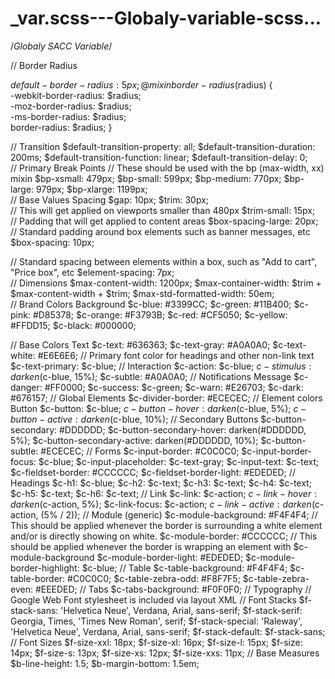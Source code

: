 # _var.scss---Globaly-variable-scss...
/*Globaly SACC Variable*/ 

// Border Radius 

$default-border-radius: 5px;  
@mixin border-radius($radius) {   
-webkit-border-radius: $radius;      
-moz-border-radius: $radius;       
-ms-border-radius: $radius;           
border-radius: $radius; }  

// Transition 
$default-transition-property: all; 
$default-transition-duration: 200ms; 
$default-transition-function: linear; 
$default-transition-delay: 0;   
// Primary Break Points 
// These should be used with the bp (max-width, xx) mixin 
$bp-xsmall: 479px; 
$bp-small: 599px; 
$bp-medium: 770px; 
$bp-large: 979px; 
$bp-xlarge: 1199px;  
// Base Values Spacing 
$gap: 10px; 
$trim: 30px;  
// This will get applied on viewports smaller than 480px 
$trim-small: 15px;  
// Padding that will get applied to content areas 
$box-spacing-large: 20px;  
// Standard padding around box elements such as banner messages, etc 
$box-spacing: 10px;  

// Standard spacing between elements within a box, such as "Add to cart", "Price box", etc 
$element-spacing: 7px;  
// Dimensions 
$max-content-width: 1200px; 
$max-container-width: $trim + $max-content-width + $trim; $max-std-formatted-width: 50em;  
// Brand Colors Background 
$c-blue: #3399CC; 
$c-green: #11B400; 
$c-pink: #D85378; 
$c-orange: #F3793B; 
$c-red: #CF5050; 
$c-yellow: #FFDD15; 
$c-black: #000000;  

// Base Colors Text 
$c-text: #636363; 
$c-text-gray: #A0A0A0; 
$c-text-white: #E6E6E6;  // Primary font color for headings and other non-link text $c-text-primary: $c-blue;  // Interaction $c-action: $c-blue; $c-stimulus: darken($c-blue, 15%); $c-subtle: #A0A0A0;  // Notifications Message $c-danger: #FF0000; $c-success: $c-green; $c-warn: #E26703; $c-dark: #676157;  // Global Elements $c-divider-border: #ECECEC;  // Element colors Button $c-button: $c-blue; $c-button-hover: darken($c-blue, 5%); $c-button-active: darken($c-blue, 10%);  // Secondary Buttons $c-button-secondary: #DDDDDD; $c-button-secondary-hover: darken(#DDDDDD, 5%); $c-button-secondary-active: darken(#DDDDDD, 10%); $c-button-subtle: #ECECEC;  // Forms $c-input-border: #C0C0C0; $c-input-border-focus: $c-blue;  $c-input-placeholder: $c-text-gray; $c-input-text: $c-text;  $c-fieldset-border: #CCCCCC; $c-fieldset-border-light: #EDEDED;  // Headings $c-h1: $c-blue; $c-h2: $c-text; $c-h3: $c-text; $c-h4: $c-text; $c-h5: $c-text; $c-h6: $c-text;  // Link $c-link: $c-action; $c-link-hover: darken($c-action, 5%); $c-link-focus: $c-action; $c-link-active: darken($c-action, (5% / 2));  // Module (generic) $c-module-background: #F4F4F4;  // This should be applied whenever the border is surrounding a white element and/or is directly showing on white. $c-module-border: #CCCCCC;  // This should be applied whenever the border is wrapping an element with $c-module-background $c-module-border-light: #EDEDED; $c-module-border-highlight: $c-blue;  // Table $c-table-background: #F4F4F4; $c-table-border: #C0C0C0;  $c-table-zebra-odd: #F8F7F5; $c-table-zebra-even: #EEEDED;  // Tabs $c-tabs-background: #F0F0F0;   // Typography // Google Web Font stylesheet is included via layout XML  // Font Stacks $f-stack-sans: 'Helvetica Neue', Verdana, Arial, sans-serif; $f-stack-serif: Georgia, Times, 'Times New Roman', serif; $f-stack-special: 'Raleway', 'Helvetica Neue', Verdana, Arial, sans-serif; $f-stack-default: $f-stack-sans;  // Font Sizes $f-size-xxl: 18px; $f-size-xl: 16px; $f-size-l: 15px;  $f-size: 14px;  $f-size-s: 13px; $f-size-xs: 12px; $f-size-xxs: 11px;  // Base Measures $b-line-height: 1.5; $b-margin-bottom: 1.5em;
